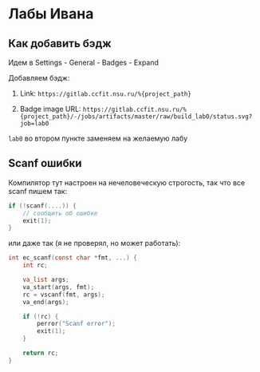 # Лабы Ивана
## Как добавить бэдж
Идем в Settings - General - Badges - Expand

Добавляем бэдж:

1. Link: `https://gitlab.ccfit.nsu.ru/%{project_path}`

2. Badge image URL: `https://gitlab.ccfit.nsu.ru/%{project_path}/-/jobs/artifacts/master/raw/build_lab0/status.svg?job=lab0`

`lab0` во втором пункте заменяем на желаемую лабу

## Scanf ошибки
Компилятор тут настроен на нечеловеческую строгость, так что все scanf пишем так:

```c
if (!scanf(....)) {
    // сообщить об ошибке
    exit(1);
}
```

или даже так (я не проверял, но может работать):
```c
int ec_scanf(const char *fmt, ...) {
    int rc;

    va_list args;
    va_start(args, fmt);
    rc = vscanf(fmt, args);
    va_end(args);

    if (!rc) {
        perror("Scanf error");
        exit(1);
    }

    return rc;
}
```